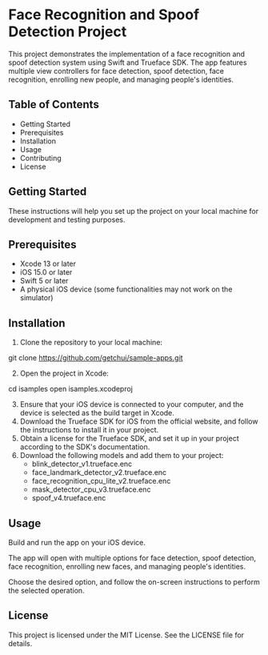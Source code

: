 # Face Recognition and Spoof Detection Project

This project demonstrates the implementation of a face recognition and spoof detection system using Swift and Trueface SDK. The app features multiple view controllers for face detection, spoof detection, face recognition, enrolling new people, and managing people's identities.

## Table of Contents
* Getting Started
* Prerequisites
* Installation
* Usage
* Contributing
* License

## Getting Started
These instructions will help you set up the project on your local machine for development and testing purposes.

## Prerequisites
* Xcode 13 or later
* iOS 15.0 or later
* Swift 5 or later
* A physical iOS device (some functionalities may not work on the simulator)

## Installation
1. Clone the repository to your local machine:

git clone https://github.com/getchui/sample-apps.git

2. Open the project in Xcode:

cd isamples
open isamples.xcodeproj

3. Ensure that your iOS device is connected to your computer, and the device is selected as the build target in Xcode.
4. Download the Trueface SDK for iOS from the official website, and follow the instructions to install it in your project.
5. Obtain a license for the Trueface SDK, and set it up in your project according to the SDK's documentation.
6. Download the following models and add them to your project: 
    - blink_detector_v1.trueface.enc
    - face_landmark_detector_v2.trueface.enc
    - face_recognition_cpu_lite_v2.trueface.enc
    - mask_detector_cpu_v3.trueface.enc
    - spoof_v4.trueface.enc


## Usage
Build and run the app on your iOS device.

The app will open with multiple options for face detection, spoof detection, face recognition, enrolling new faces, and managing people's identities.

Choose the desired option, and follow the on-screen instructions to perform the selected operation.

## License
This project is licensed under the MIT License. See the LICENSE file for details.
